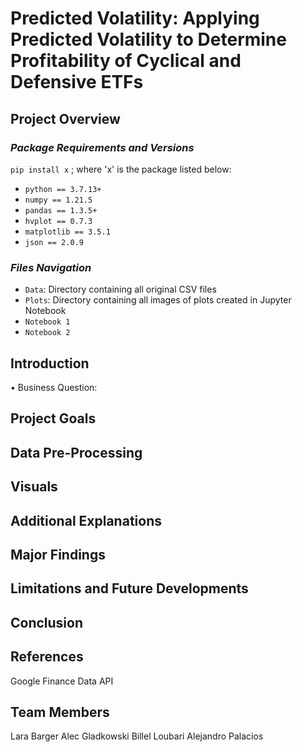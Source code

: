 # Predicted Volatility: Applying Predicted Volatility to Determine Profitability of Cyclical and Defensive ETFs

## **Project Overview**

### *Package Requirements and Versions*
`pip install x` ; where 'x' is the package listed below:
* `python == 3.7.13+` 
* `numpy == 1.21.5`
* `pandas == 1.3.5+`
* `hvplot == 0.7.3`
* `matplotlib == 3.5.1`
* `json == 2.0.9`

### *Files Navigation*
* `Data`: Directory containing all original CSV files
* `Plots`: Directory containing all images of plots created in Jupyter Notebook
* `Notebook 1`
* `Notebook 2`

## Introduction
• Business Question:

## Project Goals

## Data Pre-Processing

## Visuals

## Additional Explanations

## Major Findings

## Limitations and Future Developments

## Conclusion

## References
Google Finance Data API

## Team Members
Lara Barger
Alec Gladkowski
Billel Loubari
Alejandro Palacios

